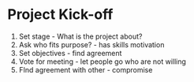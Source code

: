 # Project Kick-off

1. Set stage - What is the project about?
2. Ask who fits purpose? - has skills motivation
3. Set objectives - find agreement
4. Vote for meeting - let people go who are not willing
5. FInd agreement with other - compromise